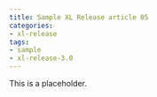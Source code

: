 ```yaml
---
title: Sample XL Release article 05
categories:
- xl-release
tags:
- sample
- xl-release-3.0
---
```


This is a placeholder.
